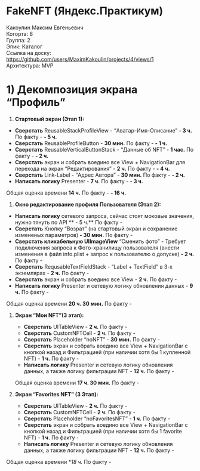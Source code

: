 
# FakeNFT (Яндекс.Практикум)
Какоулин Максим Евгеньевич
<br /> Когорта: 8
<br /> Группа: 2
<br /> Эпик: Каталог
<br /> Ссылка на доску: https://github.com/users/MaximKakoulin/projects/4/views/1
<br /> Архитектура: MVP

# 1) Декомпозиция экрана “Профиль”

1. **Стартовый экран (Этап 1):**
- **Сверстать** ReusableStackProfileView - “Аватар-Имя-Описание” **- 3 ч.** По факту - **- 5 ч.**
- **Сверстать** ReusableProfileButton  - **30 мин.** По факту - **- 1 ч.**
- **Сверстать** ReusableVerticalButtonStack - “Данные об NFT” - **1 час.** По факту - **- 2 ч.**
- **Сверстать** экран и собрать воедино все View + NavigationBar для перехода на экран “Редактирования” - **2 ч.** По факту - **- 4 ч.**
- **Сверстать** Link-Label - “Адрес Автора” - **30 мин.** По факту - **- 2 ч.**
- **Написать логику** Presenter - **7 ч.** По факту - **- 3 ч.**

Общая оценка времени **14 ч.** По факту - **- 16 ч.**

1. **Окно редактирование профиля Пользователя (Этап 2):**
- **Написать логику** сетевого запроса, сейчас стоят моковые значения, нужно тянуть по API ** - 5 ч.** По факту -
- **Сверстать** Кнопку “Возрат” (на стартовый экран и сохранение измененых параметров)  **- 30 мин.** По факту -
- **Сверстать кликабельную UIImageView** “Сменить фото” - Требует подключения запроса к Фото-хранилищу пользователя (внести изменения в файл info.plist + запрос к пользователю о допуске) **- 2 ч.** По факту -
- **Сверстать** RequsableTextFieldStack - “Label + TextField” в 3-х экземлярах - **2 ч.** По факту -
- **Сверстать** экран и собрать воедино все View - **2 ч.** По факту -
- **Написать логику** Presenter и сетевую логику обновления данных  - **9 ч.** По факту - 

Общая оценка времени **20 ч. 30 мин.** По факту -

1. **Экран “Мои NFT”(3 этап):**
    - **Сверстать** UITableView - **2 ч.** По факту -
    - **Сверстать** CustomNFTCell - **2 ч.** По факту -
    - **Сверстать** Placeholder “noNFT” - **30 мин.** По факту - 
    - **Сверстать** экран и собрать воедино все View + NavigationBar с кнопкой назад и Фильтрацией (при наличии хотя бы 1 купленной  NFT) - **1 ч.** По факту -
    - **Написать логику** Presenter и сетевую логику обновления данных,  а также логику фильтрации NFT - **12 ч.** По факту -
    
    Общая оценка времени **17 ч. 30 мин.** По факту -
    
2. **Экран “Favorites NFT” (3 Этап):**  
    - **Сверстать** UITableView - **2 ч.** По факту -
    - **Сверстать** CustomNFTCell - **2 ч.** По факту -
    - **Сверстать** Placeholder “noFavoritesNFT” - **1 ч.** По факту -
    - **Сверстать** экран и собрать воедино все View + NavigationBar с кнопкой назад и Фильтрацией (при наличии хотя бы 1 favorite  NFT) - **1 ч.** По факту -
    - **Написать логику** Presenter и сетевую логику обновления данных,  а также логику фильтрации NFT - **12 ч.** По факту -

Общая оценка времени **18 ч.* По факту -
